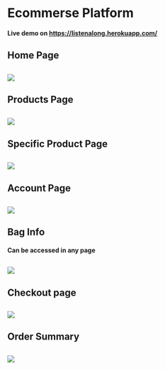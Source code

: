 # Ecommerse Platform
#### Live demo on https://listenalong.herokuapp.com/
## Home Page
## ![](https://i.gyazo.com/fc61dba2add0f47ef5637975a754e5aa.png)
## Products Page
## ![](https://i.gyazo.com/b9c34b0af66b27d9eba4bfb8b962f85f.png)
## Specific Product Page
## ![](https://i.gyazo.com/aa57bd6d44aa21e72a7f4994a81bd2d9.png)
## Account Page
## ![](https://i.gyazo.com/62d832ffef05325558ac60cfb2fa4fe4.png)
## Bag Info
#### Can be accessed in any page
## ![](https://i.gyazo.com/80d55b897ea47a93cd500157546a2cd4.png)
## Checkout page
## ![](https://i.gyazo.com/adcdbc61b21074907689b0ad9714f9f6.png)
## Order Summary
## ![](https://i.gyazo.com/187b1616afc9bbdfd9f3f0585a25ffb7.png)
